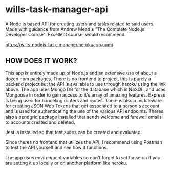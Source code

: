 # wills-task-manager-api
A Node.js based API for creating users and tasks related to said users. Made with guidance from Andrew Mead's "The Complete Node.js Developer Course". Excellent course, would recommend.

https://wills-nodejs-task-manager.herokuapp.com/

## HOW DOES IT WORK?
This app is entirely made up of Node.js and an extensive use of about a dozen npm packages. There is no frontend to project, this is purely a backend project but the API is available to use through heroku using the link above. The app uses Mongo DB for the database which is NoSQL, and uses Mongoose in order to gain access to it's array of amazing features. Express is being used for handeling routers and routes. There is also a middleware for creating JSON Web Tokens that get associated to a person's account and is used for authenticating the use of the various API endpoints. Theres also a sendgrid package installed that sends welcome and farewell emails to accounts created and deleted.

Jest is installed so that test suites can be created and evaluated.

Since theres no frontend that utilizes the API, I recommend using Postman to test the API yourself and see how it functions.

The app uses environment variables so don't forget to set those up if you are setting it up locally or on another platform like heroku.